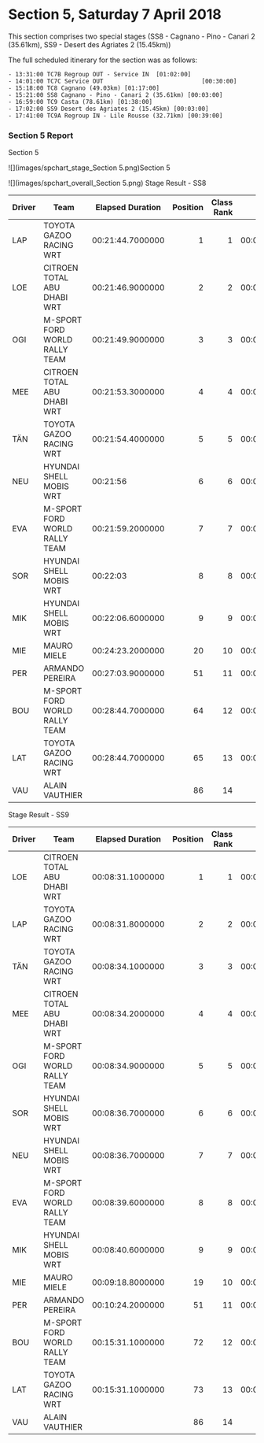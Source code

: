 # Section 5, Saturday 7 April 2018

This section comprises two special stages (SS8 - Cagnano - Pino - Canari 2 (35.61km), SS9 - Desert des Agriates 2 (15.45km))

The full scheduled itinerary for the section was as follows:

	- 13:31:00 TC7B Regroup OUT - Service IN  [01:02:00]
	- 14:01:00 TC7C Service OUT                            [00:30:00]
	- 15:18:00 TC8 Cagnano (49.03km) [01:17:00]
	- 15:21:00 SS8 Cagnano - Pino - Canari 2 (35.61km) [00:03:00]
	- 16:59:00 TC9 Casta (78.61km) [01:38:00]
	- 17:02:00 SS9 Desert des Agriates 2 (15.45km) [00:03:00]
	- 17:41:00 TC9A Regroup IN - Lile Rousse (32.71km) [00:39:00]





### Section 5 Report
Section 5

![](images/spchart_stage_Section 5.png)Section 5

![](images/spchart_overall_Section 5.png)
Stage Result - SS8

|Driver|            Team             |Elapsed Duration|Position|Class Rank|   diffFirst    |    diffPrev    |
|------|-----------------------------|----------------|-------:|---------:|----------------|----------------|
|LAP   |TOYOTA GAZOO RACING WRT      |00:21:44.7000000|       1|         1|00:00:00        |00:00:00        |
|LOE   |CITROEN TOTAL ABU DHABI WRT  |00:21:46.9000000|       2|         2|00:00:02.2000000|00:00:02.2000000|
|OGI   |M-SPORT FORD WORLD RALLY TEAM|00:21:49.9000000|       3|         3|00:00:05.2000000|00:00:03        |
|MEE   |CITROEN TOTAL ABU DHABI WRT  |00:21:53.3000000|       4|         4|00:00:08.6000000|00:00:03.4000000|
|TÄN   |TOYOTA GAZOO RACING WRT      |00:21:54.4000000|       5|         5|00:00:09.7000000|00:00:01.1000000|
|NEU   |HYUNDAI SHELL MOBIS WRT      |00:21:56        |       6|         6|00:00:11.3000000|00:00:01.6000000|
|EVA   |M-SPORT FORD WORLD RALLY TEAM|00:21:59.2000000|       7|         7|00:00:14.5000000|00:00:03.2000000|
|SOR   |HYUNDAI SHELL MOBIS WRT      |00:22:03        |       8|         8|00:00:18.3000000|00:00:03.8000000|
|MIK   |HYUNDAI SHELL MOBIS WRT      |00:22:06.6000000|       9|         9|00:00:21.9000000|00:00:03.6000000|
|MIE   |MAURO MIELE                  |00:24:23.2000000|      20|        10|00:02:38.5000000|00:00:09.1000000|
|PER   |ARMANDO PEREIRA              |00:27:03.9000000|      51|        11|00:05:19.2000000|00:00:00.6000000|
|BOU   |M-SPORT FORD WORLD RALLY TEAM|00:28:44.7000000|      64|        12|00:07:00        |00:00:02        |
|LAT   |TOYOTA GAZOO RACING WRT      |00:28:44.7000000|      65|        13|00:07:00        |00:00:00        |
|VAU   |ALAIN VAUTHIER               |                |      86|        14|                |                |




Stage Result - SS9

|Driver|            Team             |Elapsed Duration|Position|Class Rank|   diffFirst    |    diffPrev    |
|------|-----------------------------|----------------|-------:|---------:|----------------|----------------|
|LOE   |CITROEN TOTAL ABU DHABI WRT  |00:08:31.1000000|       1|         1|00:00:00        |00:00:00        |
|LAP   |TOYOTA GAZOO RACING WRT      |00:08:31.8000000|       2|         2|00:00:00.7000000|00:00:00.7000000|
|TÄN   |TOYOTA GAZOO RACING WRT      |00:08:34.1000000|       3|         3|00:00:03        |00:00:02.3000000|
|MEE   |CITROEN TOTAL ABU DHABI WRT  |00:08:34.2000000|       4|         4|00:00:03.1000000|00:00:00.1000000|
|OGI   |M-SPORT FORD WORLD RALLY TEAM|00:08:34.9000000|       5|         5|00:00:03.8000000|00:00:00.7000000|
|SOR   |HYUNDAI SHELL MOBIS WRT      |00:08:36.7000000|       6|         6|00:00:05.6000000|00:00:01.8000000|
|NEU   |HYUNDAI SHELL MOBIS WRT      |00:08:36.7000000|       7|         7|00:00:05.6000000|00:00:00        |
|EVA   |M-SPORT FORD WORLD RALLY TEAM|00:08:39.6000000|       8|         8|00:00:08.5000000|00:00:02.9000000|
|MIK   |HYUNDAI SHELL MOBIS WRT      |00:08:40.6000000|       9|         9|00:00:09.5000000|00:00:01        |
|MIE   |MAURO MIELE                  |00:09:18.8000000|      19|        10|00:00:47.7000000|00:00:01.2000000|
|PER   |ARMANDO PEREIRA              |00:10:24.2000000|      51|        11|00:01:53.1000000|00:00:00.6000000|
|BOU   |M-SPORT FORD WORLD RALLY TEAM|00:15:31.1000000|      72|        12|00:07:00        |00:02:37.7000000|
|LAT   |TOYOTA GAZOO RACING WRT      |00:15:31.1000000|      73|        13|00:07:00        |00:00:00        |
|VAU   |ALAIN VAUTHIER               |                |      86|        14|                |                |



